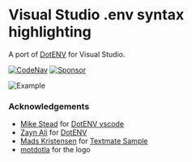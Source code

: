 # Visual Studio .env syntax highlighting

A port of [DotENV](https://github.com/zaynali53/DotENV) for Visual Studio.

[![CodeNav](https://github.com/sboulema/DotENV/actions/workflows/workflow.yml/badge.svg)](https://github.com/sboulema/DotENV/actions/workflows/workflow.yml)
[![Sponsor](https://img.shields.io/badge/-Sponsor-fafbfc?logo=GitHub%20Sponsors)](https://github.com/sponsors/sboulema)

![Example](https://i.imgur.com/EGlPWZA.png)

### Acknowledgements

- [Mike Stead](https://github.com/mikestead) for [DotENV vscode](https://github.com/mikestead/vscode-dotenv)
- [Zayn Ali](https://github.com/zaynali53) for [DotENV](https://github.com/zaynali53/DotENV)
- [Mads Kristensen](https://github.com/madskristensen) for [Textmate Sample](https://github.com/madskristensen/TextmateSample)
- [motdotla](https://github.com/motdotla/dotenv) for the logo